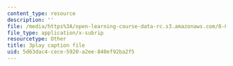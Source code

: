 ```yaml
---
content_type: resource
description: ''
file: /media/https%3A/open-learning-course-data-rc.s3.amazonaws.com/8-05-quantum-physics-ii-fall-2013/5d63dac4cece5920a2ee840ef92ba2f5_RTKvGmiT-9Q.vtt
file_type: application/x-subrip
resourcetype: Other
title: 3play caption file
uid: 5d63dac4-cece-5920-a2ee-840ef92ba2f5
---
```

